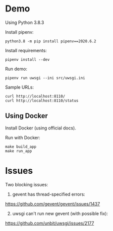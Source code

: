 # Demo

Using Python 3.8.3

Install pipenv:
``` 
python3.8 -m pip install pipenv==2020.6.2
```

Install requirements:
```
pipenv install --dev
```

Run demo:
```
pipenv run uwsgi --ini src/uwsgi.ini
```

Sample URLs:
```
curl http://localhost:8110/
curl http://localhost:8110/status
```

## Using Docker

Install Docker (using official docs). 

Run with Docker: 
```
make build_app
make run_app
```

# Issues

Two blocking issues:

1) gevent has thread-specified errors: 

https://github.com/gevent/gevent/issues/1437

2) uwsgi can't run new gevent (with possible fix):

https://github.com/unbit/uwsgi/issues/2177
